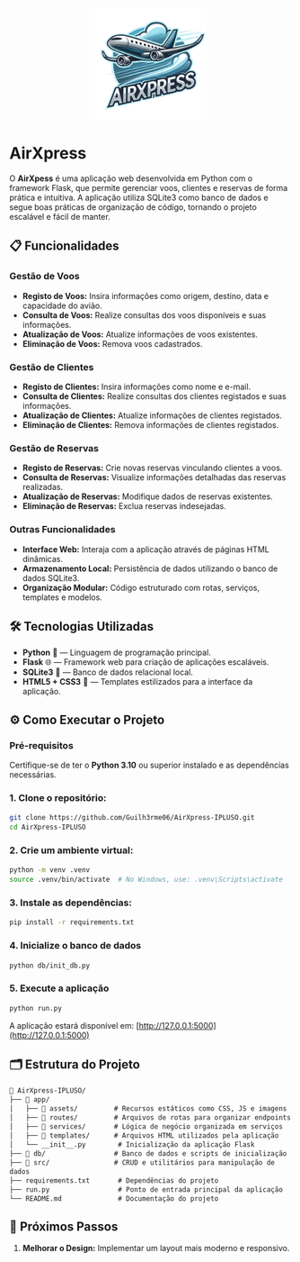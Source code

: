 <div align="center">
  <img src="app/assets/img/logo.png" width="200">
</div>

# AirXpress

O **AirXpess** é uma aplicação web desenvolvida em Python com o framework Flask, que permite gerenciar voos, clientes e reservas de forma prática e intuitiva. A aplicação utiliza SQLite3 como banco de dados e segue boas práticas de organização de código, tornando o projeto escalável e fácil de manter.

## 📋 Funcionalidades

### Gestão de Voos
- **Registo de Voos:** Insira informações como origem, destino, data e capacidade do avião.
- **Consulta de Voos:** Realize consultas dos voos disponíveis e suas informações.
- **Atualização de Voos:** Atualize informações de voos existentes.
- **Eliminação de Voos:** Remova voos cadastrados.

### Gestão de Clientes
- **Registo de Clientes:** Insira informações como nome e e-mail.
- **Consulta de Clientes:** Realize consultas dos clientes registados e suas informações.
- **Atualização de Clientes:** Atualize informações de clientes registados.
- **Eliminação de Clientes:** Remova informações de clientes registados.

### Gestão de Reservas
- **Registo de Reservas:** Crie novas reservas vinculando clientes a voos.
- **Consulta de Reservas:** Visualize informações detalhadas das reservas realizadas.
- **Atualização de Reservas:** Modifique dados de reservas existentes.
- **Eliminação de Reservas:** Exclua reservas indesejadas.

### Outras Funcionalidades
- **Interface Web:** Interaja com a aplicação através de páginas HTML dinâmicas.
- **Armazenamento Local:** Persistência de dados utilizando o banco de dados SQLite3.
- **Organização Modular:** Código estruturado com rotas, serviços, templates e modelos.

## 🛠️ Tecnologias Utilizadas

- **Python** 🐍 — Linguagem de programação principal.
- **Flask** 🌐 — Framework web para criação de aplicações escaláveis.
- **SQLite3** 📂 — Banco de dados relacional local.
- **HTML5 + CSS3** 🎨 — Templates estilizados para a interface da aplicação.
<!--- **JavaScript** ⚡ — Scripts para interatividade e funcionalidades adicionais no front-end. -->

## ⚙️ Como Executar o Projeto

### Pré-requisitos

Certifique-se de ter o **Python 3.10** ou superior instalado e as dependências necessárias.

### 1. Clone o repositório:

```bash
git clone https://github.com/Guilh3rme06/AirXpress-IPLUSO.git
cd AirXpress-IPLUSO
```

### 2. Crie um ambiente virtual:

```bash
python -m venv .venv
source .venv/bin/activate  # No Windows, use: .venv\Scripts\activate
```

### 3. Instale as dependências:

```bash
pip install -r requirements.txt
```

### 4. Inicialize o banco de dados

```bash
python db/init_db.py
```

### 5. Execute a aplicação

```bash
python run.py
```

A aplicação estará disponível em: [http://127.0.0.1:5000](http://127.0.0.1:5000)

## 🗂️ Estrutura do Projeto

```plaintext
📁 AirXpress-IPLUSO/
├── 📂 app/
│   ├── 📂 assets/         # Recursos estáticos como CSS, JS e imagens
│   ├── 📂 routes/         # Arquivos de rotas para organizar endpoints
│   ├── 📂 services/       # Lógica de negócio organizada em serviços
│   ├── 📂 templates/      # Arquivos HTML utilizados pela aplicação
│   └── __init__.py        # Inicialização da aplicação Flask
├── 📂 db/                 # Banco de dados e scripts de inicialização
├── 📂 src/                # CRUD e utilitários para manipulação de dados
├── requirements.txt       # Dependências do projeto
├── run.py                 # Ponto de entrada principal da aplicação
└── README.md              # Documentação do projeto
```

## 🧩 Próximos Passos

1. **Melhorar o Design:** Implementar um layout mais moderno e responsivo.
